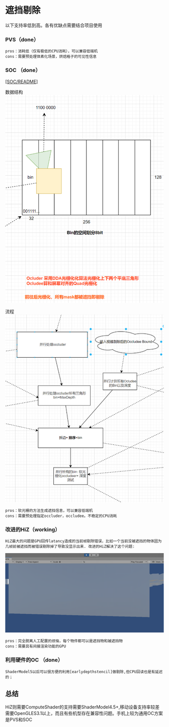 # 遮挡剔除

以下支持率低到高。各有优缺点需要结合项目使用

### PVS（done）
    pros：消耗低（仅有极低的CPU消耗），可以兼容低端机
    cons：需要预处理体素化场景，烘焙格子的可见性信息

### SOC （done）
[[SOC/README]](/_Optimization/OC/SOC/)

数据结构
![Alt text](image.png)

流程
![Alt text](image-1.png)

    pros：软光栅的方法生成遮挡信息，可以兼容低端机
    cons：需要预处理指定occluder，occludee。不稳定的CPU消耗

### 改进的HiZ（working）
    HiZ最大的问题是GPU回传latancy造成的当前帧剔除错误，比如一个当前没被遮挡的物体因为几帧前被遮挡而被错误剔除掉了导致没显示出来. 改进的HiZ解决了这个问题:
![](HiZ/latancyError.gif)

    pros：完全脱离人工配置的烦恼，每个物件都可以是遮挡物和被遮挡物
    cons：需要具有间接渲染功能的GPU
### 利用硬件的OC （done）
    ShaderModel5以后可以很方便的利用[earlydepthstencil]做剔除,但CPU回读也是有延迟的；

## 总结
HiZ则需要ComputeShader的支持需要ShaderModel4.5+,移动设备支持率较差 需要OpenGLES3.1以上，而且有些机型存在兼容性问题。手机上较为通用OC方案是PVS和SOC